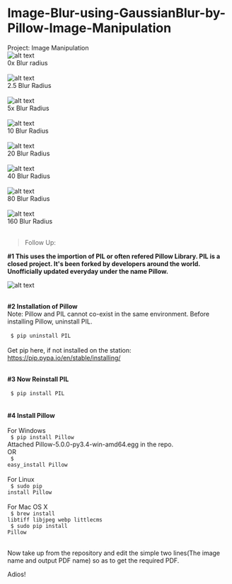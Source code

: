 # Image-Blur-using-GaussianBlur-by-Pillow-Image-Manipulation
Project: Image Manipulation
<br>
![alt text](https://github.com/yashpathack/Image-Blur-using-GaussianBlur-by-Pillow-Image-Manipulation/blob/master/Resources/0.jpg)<br/>0x Blur radius<br/><br/>
![alt text](https://github.com/yashpathack/Image-Blur-using-GaussianBlur-by-Pillow-Image-Manipulation/blob/master/Resources/2.5.PNG)<br/>2.5 Blur Radius<br/><br/> 
![alt text](https://github.com/yashpathack/Image-Blur-using-GaussianBlur-by-Pillow-Image-Manipulation/blob/master/Resources/5.PNG)<br/>5x Blur Radius<br/><br/>
![alt text](https://github.com/yashpathack/Image-Blur-using-GaussianBlur-by-Pillow-Image-Manipulation/blob/master/Resources/10.PNG)<br/>10 Blur Radius<br/><br/>
![alt text](https://github.com/yashpathack/Image-Blur-using-GaussianBlur-by-Pillow-Image-Manipulation/blob/master/Resources/20.PNG)<br/>20 Blur Radius<br/><br/>
![alt text](https://github.com/yashpathack/Image-Blur-using-GaussianBlur-by-Pillow-Image-Manipulation/blob/master/Resources/40.PNG)<br/>40 Blur Radius<br/><br/>
![alt text](https://github.com/yashpathack/Image-Blur-using-GaussianBlur-by-Pillow-Image-Manipulation/blob/master/Resources/80.PNG)<br/>80 Blur Radius<br/><br/>
![alt text](https://github.com/yashpathack/Image-Blur-using-GaussianBlur-by-Pillow-Image-Manipulation/blob/master/Resources/160.PNG)<br/>160 Blur Radius<br/><br/>




>Follow Up: </br>

<b>#1 This uses the importion of PIL or often refered Pillow Library. PIL is a closed project. It's been forked by developers around the world. Unofficially updated everyday under the name Pillow.</b>

![alt text](https://github.com/yashpathack/Print-Images-to-PDF/blob/master/pillowimage.jpg)<br/><br/>

<b>#2 Installation of Pillow</b></br>
Note: Pillow and PIL cannot co-exist in the same environment. Before installing Pillow, uninstall PIL.<br/>
</br><code> 
$ pip uninstall PIL
</code></br></br>Get pip here, if not installed on the station: https://pip.pypa.io/en/stable/installing/</br></br>

<b>#3 Now Reinstall PIL</b></br>
</br><code> 
$ pip install PIL
</code></br>
</br>
<b>#4 Install Pillow</b></br>
</br>
For Windows</br>
<code> 
$ pip install Pillow
</code></br>
Attached Pillow-5.0.0-py3.4-win-amd64.egg in the repo.
</br>
OR
</br><code> 
$ easy_install Pillow
</code></br></br>
For Linux</br>
<code> 
$ sudo pip install Pillow
</code></br></br>
For Mac OS X</br>
<code> 
$ brew install libtiff libjpeg webp littlecms
</code></br>
<code> 
$ sudo pip install Pillow
</code></br></br>




Now take up  from the repository and edit the simple two lines(The image name and output PDF name) so as to get the required PDF.

Adios!
